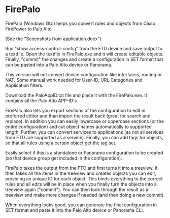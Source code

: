 # FirePalo
FirePalo (Windows GUI) helps you convert rules and objects from Cisco FirePower to Palo Alto

(See the "Sceenshots from application.docx")

Run "show access-control-config" from the FTD device and save output to a textfile.
Open the textfile in FirePalo.exe and it will create editable objects.
Finally, "commit" the changes and create a configuration in SET format that can be pasted into a Palo Alto device or Panorama.

This version will not convert device configuration like interfaces, routing or NAT.
Some manual work needed for User-ID, URL Categories and Application filters.

Download the PaloAppID.txt file and place it with the FirePalo.exe. It contains all the Palo Alto APP-ID's

FirePalo also lets you export sections of the configuration to edit in preferred editor and than import the result back (great for search and replace).
In addition you can easily lowercase or uppercase sections (or the entire configuration) and cut object names automatically to supported length.
Further, you can convert services to applications (as not all services from FTD are supported as a service).
Finally, you can add tags for objects, so that all rules using a certain object get the tag set.

Easily select if this is a standalone or Panorama configuration to be created (so that device group get included in the configuration).

FirePalo takes the output from the FTD and first turns it into a treeview. It then takes all the items in the treeview and creates objects you can edit, providing an unique ID for each object.
This binds everything to the correct rules and all edits will be in place when you finally turn the objects into a treeview again ("commit").
You can then look through the result as a treeview and make more changes if needed (and then doing a new commit).

When everything looks good, you can generate the final configuration in SET format and paste it into the Palo Alto device or Panorama CLI.
